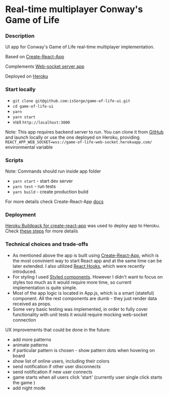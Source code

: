 # Real-time multiplayer Conway's Game of Life

### Description

UI app for Conway's Game of Life real-time multiplayer implementation.

Based on [Create-React-App](https://facebook.github.io/create-react-app/)

Complements [Web-socket server app](https://github.com/isSerge/game-of-life-websocket-server)

Deployed on [Heroku](https://game-of-life-ui.herokuapp.com/)

### Start locally

-   `git clone git@github.com:isSerge/game-of-life-ui.git`
-   `cd game-of-life-ui`
-   `yarn`
-   `yarn start`
-   visit `http://localhost:3000`

Note: This app requires backend server to run. You can clone it from [GitHub](https://github.com/isSerge/game-of-life-websocket-server) and launch locally or use the one deployed on Heroku, providing `REACT_APP_WEB_SOCKET=wss://game-of-life-web-socket.herokuapp.com/` environmental variable

### Scripts

Note: Commands should run inside app folder

-   `yarn start` - start dev server
-   `yarn test` - run tests
-   `yarn build` - create production build

For more details check Create-React-App [docs](https://facebook.github.io/create-react-app/docs/getting-started)

### Deployment

[Heroku Buildpack for create-react-app](https://github.com/mars/create-react-app-buildpack) was used to deploy app to Heroku. Check [these steps](https://github.com/mars/create-react-app-buildpack#quick-start) for more details

### Technical choices and trade-offs

-   As mentioned above the app is built using [Create-React-App](https://facebook.github.io/create-react-app/), which is the most convinient way to start React app and at the same time can be later extended. I also utilized [React Hooks](https://reactjs.org/docs/hooks-intro.html), which were recently introduced.
-   For styling I used [Styled components](http://styled-components.com/). However I didn't want to focus on styles too much as it would require more time, so current implementation is quite simple.
-   Most of the app logic is located in App.js, which is a smart (stateful) component. All the rest components are dumb - they just render data received as props.
-   Some very basic testing was implemented, in order to fully cover functionality with unit tests it would require mocking web-socket connection

UX improvements that could be done in the future:

-   add more patterns
-   animate patterns
-   if particular pattern is chosen - show pattern dots when hovering on board
-   show list of online users, including their colors
-   send notification if other user disconnects
-   send notification if new user connects
-   game starts when all users click 'start' (currently user single click starts the game )
-   add night mode
